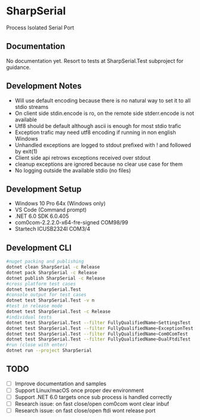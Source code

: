 # SharpSerial

Process Isolated Serial Port

## Documentation

No documentation yet. Resort to tests at SharpSerial.Test subproject for guidance.

## Development Notes

- Will use default encoding because there is no natural way to set it to all stdio streams
- On client side stdin.encode is ro, on the remote side stderr.encode is not available
- Utf8 should be default although ascii is enough for most stdio trafic
- Exception trafic may need utf8 encoding if running in non english Windows
- Unhandled exceptions are logged to stdout prefixed with ! and followed by exit(1)
- Client side api retrows exceptions received over stdout
- cleanup exceptions are ignored because no clear use case for them
- No logging outside the available stdio (no files)

## Development Setup

- Windows 10 Pro 64x (Windows only)
- VS Code (Command prompt)
- .NET 6.0 SDK 6.0.405
- com0com-2.2.2.0-x64-fre-signed COM98/99
- Startech ICUSB2324I COM3/4

## Development CLI

```bash
#nuget packing and publishing
dotnet clean SharpSerial -c Release
dotnet pack SharpSerial -c Release
dotnet publish SharpSerial -c Release
#cross platform test cases
dotnet test SharpSerial.Test
#console output for test cases
dotnet test SharpSerial.Test -v n
#test in release mode
dotnet test SharpSerial.Test -c Release
#individual tests
dotnet test SharpSerial.Test --filter FullyQualifiedName~SettingsTest
dotnet test SharpSerial.Test --filter FullyQualifiedName~ExceptionTest
dotnet test SharpSerial.Test --filter FullyQualifiedName~Com0ComTest
dotnet test SharpSerial.Test --filter FullyQualifiedName~DualFtdiTest
#run (close with enter)
dotnet run --project SharpSerial
```

## TODO

- [ ] Improve documentation and samples
- [ ] Support Linux/macOS once proper dev environment
- [ ] Support .NET 6.0 targets once sub process is handled correctly
- [ ] Research issue: on fast close/open com0com wont clear inbuf
- [ ] Research issue: on fast close/open ftdi wont release port
